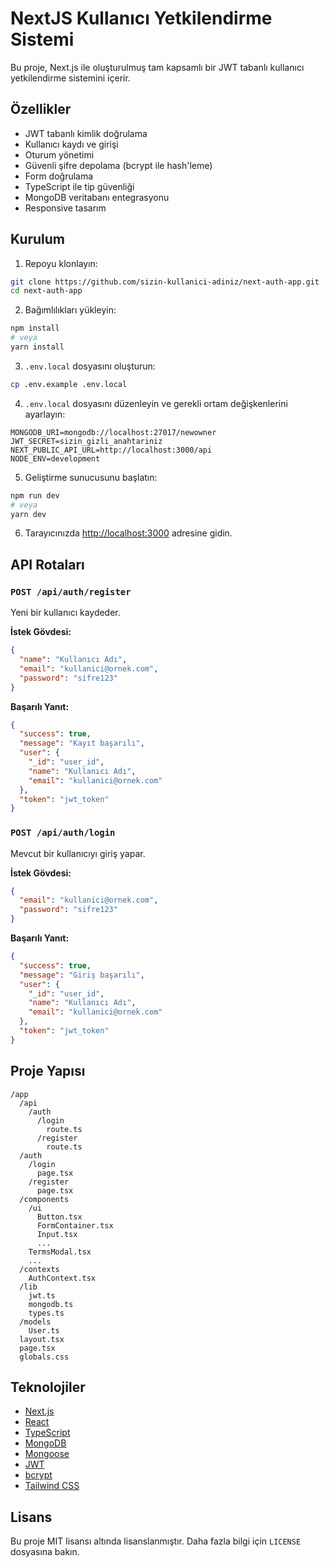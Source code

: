 # NextJS Kullanıcı Yetkilendirme Sistemi

Bu proje, Next.js ile oluşturulmuş tam kapsamlı bir JWT tabanlı kullanıcı yetkilendirme sistemini içerir.

## Özellikler

- JWT tabanlı kimlik doğrulama
- Kullanıcı kaydı ve girişi
- Oturum yönetimi
- Güvenli şifre depolama (bcrypt ile hash'leme)
- Form doğrulama
- TypeScript ile tip güvenliği
- MongoDB veritabanı entegrasyonu
- Responsive tasarım

## Kurulum

1. Repoyu klonlayın:

```bash
git clone https://github.com/sizin-kullanici-adiniz/next-auth-app.git
cd next-auth-app
```

2. Bağımlılıkları yükleyin:

```bash
npm install
# veya
yarn install
```

3. `.env.local` dosyasını oluşturun:

```bash
cp .env.example .env.local
```

4. `.env.local` dosyasını düzenleyin ve gerekli ortam değişkenlerini ayarlayın:

```
MONGODB_URI=mongodb://localhost:27017/newowner
JWT_SECRET=sizin_gizli_anahtariniz
NEXT_PUBLIC_API_URL=http://localhost:3000/api
NODE_ENV=development
```

5. Geliştirme sunucusunu başlatın:

```bash
npm run dev
# veya
yarn dev
```

6. Tarayıcınızda [http://localhost:3000](http://localhost:3000) adresine gidin.

## API Rotaları

### `POST /api/auth/register`

Yeni bir kullanıcı kaydeder.

**İstek Gövdesi:**

```json
{
  "name": "Kullanıcı Adı",
  "email": "kullanici@ornek.com",
  "password": "sifre123"
}
```

**Başarılı Yanıt:**

```json
{
  "success": true,
  "message": "Kayıt başarılı",
  "user": {
    "_id": "user_id",
    "name": "Kullanıcı Adı",
    "email": "kullanici@ornek.com"
  },
  "token": "jwt_token"
}
```

### `POST /api/auth/login`

Mevcut bir kullanıcıyı giriş yapar.

**İstek Gövdesi:**

```json
{
  "email": "kullanici@ornek.com",
  "password": "sifre123"
}
```

**Başarılı Yanıt:**

```json
{
  "success": true,
  "message": "Giriş başarılı",
  "user": {
    "_id": "user_id",
    "name": "Kullanıcı Adı",
    "email": "kullanici@ornek.com"
  },
  "token": "jwt_token"
}
```

## Proje Yapısı

```
/app
  /api
    /auth
      /login
        route.ts
      /register
        route.ts
  /auth
    /login
      page.tsx
    /register
      page.tsx
  /components
    /ui
      Button.tsx
      FormContainer.tsx
      Input.tsx
      ...
    TermsModal.tsx
    ...
  /contexts
    AuthContext.tsx
  /lib
    jwt.ts
    mongodb.ts
    types.ts
  /models
    User.ts
  layout.tsx
  page.tsx
  globals.css
```

## Teknolojiler

- [Next.js](https://nextjs.org/)
- [React](https://reactjs.org/)
- [TypeScript](https://www.typescriptlang.org/)
- [MongoDB](https://www.mongodb.com/)
- [Mongoose](https://mongoosejs.com/)
- [JWT](https://jwt.io/)
- [bcrypt](https://www.npmjs.com/package/bcrypt)
- [Tailwind CSS](https://tailwindcss.com/)

## Lisans

Bu proje MIT lisansı altında lisanslanmıştır. Daha fazla bilgi için `LICENSE` dosyasına bakın.
